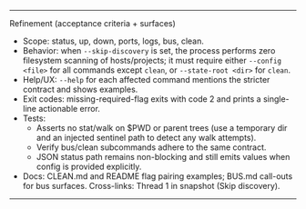 
---
Refinement (acceptance criteria + surfaces)
- Scope: status, up, down, ports, logs, bus, clean.
- Behavior: when `--skip-discovery` is set, the process performs zero filesystem scanning of hosts/projects; it must require either `--config <file>` for all commands except `clean`, or `--state-root <dir>` for `clean`.
- Help/UX: `--help` for each affected command mentions the stricter contract and shows examples.
- Exit codes: missing-required-flag exits with code 2 and prints a single-line actionable error.
- Tests:
  - Asserts no stat/walk on $PWD or parent trees (use a temporary dir and an injected sentinel path to detect any walk attempts).
  - Verify bus/clean subcommands adhere to the same contract.
  - JSON status path remains non-blocking and still emits values when config is provided explicitly.
- Docs: CLEAN.md and README flag pairing examples; BUS.md call-outs for bus surfaces.
Cross-links: Thread 1 in snapshot (Skip discovery).

---

